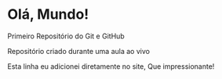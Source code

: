 # Olá, Mundo!
 Primeiro Repositório do Git e GitHub

 Repositório criado durante uma aula ao vivo
 
 Esta linha eu adicionei diretamente no site, Que impressionante!

